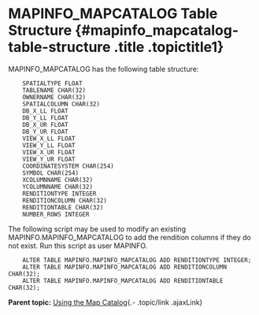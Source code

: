 MAPINFO\_MAPCATALOG Table Structure {#mapinfo_mapcatalog-table-structure .title .topictitle1}
===================================

<div class="body conbody">

MAPINFO\_MAPCATALOG has the following table structure:

<div class="p">

``` {.pre}
    SPATIALTYPE FLOAT
    TABLENAME CHAR(32)
    OWNERNAME CHAR(32)
    SPATIALCOLUMN CHAR(32)
    DB_X_LL FLOAT
    DB_Y_LL FLOAT
    DB_X_UR FLOAT
    DB_Y_UR FLOAT
    VIEW_X_LL FLOAT
    VIEW_Y_LL FLOAT
    VIEW_X_UR FLOAT
    VIEW_Y_UR FLOAT
    COORDINATESYSTEM CHAR(254)
    SYMBOL CHAR(254)
    XCOLUMNNAME CHAR(32)
    YCOLUMNNAME CHAR(32)
    RENDITIONTYPE INTEGER
    RENDITIONCOLUMN CHAR(32)
    RENDITIONTABLE CHAR(32)
    NUMBER_ROWS INTEGER
```

</div>

The following script may be used to modify an existing
MAPINFO.MAPINFO\_MAPCATALOG to add the rendition columns if they do not
exist. Run this script as user MAPINFO.

<div class="p">

``` {.pre}
    ALTER TABLE MAPINFO.MAPINFO_MAPCATALOG ADD RENDITIONTYPE INTEGER;
    ALTER TABLE MAPINFO.MAPINFO_MAPCATALOG ADD RENDITIONCOLUMN CHAR(32);
    ALTER TABLE MAPINFO.MAPINFO_MAPCATALOG ADD RENDITIONTABLE CHAR(32);
```

</div>

</div>

<div class="related-links" functx="http://www.functx.com">

<div class="related-links-title">

</div>

<div class="familylinks">

<div class="parentlink">

**Parent topic:** [Using the Map
Catalog](guide/uploading/../../guide/uploading/usingmapcatalog.html){.-
.topic/link .ajaxLink}

</div>

</div>

</div>
